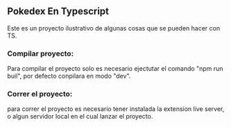 ## Pokedex En Typescript
Este es un proyecto ilustrativo de algunas cosas que se pueden hacer con TS.

### Compilar proyecto:
Para compilar el proyecto solo es necesario ejectutar el comando "npm run buil", por defecto conpilara en modo "dev".

### Correr el proyecto:
para correr el proyecto es necesario tener instalada la extension live server, o algun servidor local en el cual lanzar el proyecto.